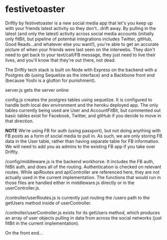 # festivetoaster

Driftly by festivetoaster is a new social media app that let's you keep up with your friends latest activity so they don't...drift away. By pulling in the latest (and only the latest) activity across social media accounts (initially only fitBit, but pipeline of potential integrations includes Twitter, gitHub, Good Reads...and whatever else you want!), you're able to get an accurate picture of when your friends were last seen on the interwebs. They don't need to get back to your text/call/FB message, they just need to live their lives, and you'll know that they're out there, not dead.

The Driftly tech stack is built on Node with Express on the backend with a Postgres db (using Sequelize as the interface) and a Backbone front end (because Yoshi is a glutton for punishment).

server.js gets the server online

config.js creates the postgres tables using sequelize. It is configured to handle both local dev environment and the heroku deployed app. The only tables currently being used are User and AccountFitBit, but commented out basic tables exist for Facebook, Twitter, and gitHub if you decide to move in that direction.

**NOTE** We're using FB for auth (using passport), but not doing anything with FB posts as a form of social media to pull in. As such, we are only storing FB data in the User table, rather than having separate table for FB information. We will need to add you as admins to the existing FB app if you take over Driftly.

/config/middleware.js is the backend workhorse. It includes the FB auth, fitBit auth, and does all of the routing. Authentication is checked on relevant routes. While apiRoutes and apiController are referenced here, they are not actually used in the current implementation. The functions that would run in those files are handled either in middleware.js directly or in the userController.js.

/controller/userRoutes.js is currently just routing the /users path to the getUsers method inside of userController.

/controller/userController.js exists for its getUsers method, which produces an array of user objects pulling in data from across the social networks (just fitBit in the current implementation).

On the front end...
